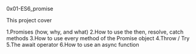 <p>0x01-ES6_promise</p>
<p>This project cover</p>
1.Promises (how, why, and what)
2.How to use the then, resolve, catch methods
3.How to use every method of the Promise object
4.Throw / Try
5.The await operator
6.How to use an async function
